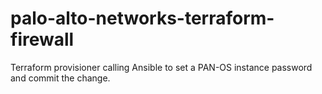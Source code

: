 # palo-alto-networks-terraform-firewall

Terraform provisioner calling Ansible to set a PAN-OS instance password and commit the change.
